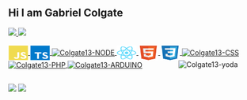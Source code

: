 ## Hi I am Gabriel Colgate
 <div>
  <a href="https://github.com/Colgate13">
  <img height="180" width="" src="https://github-readme-stats.vercel.app/api?username=Colgate13&show_icons=true&theme=dracula&include_all_commits=true&count_private=true"/>
  <img height="180" width="" src="https://github-readme-stats.vercel.app/api/top-langs/?username=Colgate13&layout=compact&langs_count=7&theme=dracula"/>
</div>
<div style="display: inline_block"><br>
  <img align="center" alt="Colgate13-Js" height="30" width="40" src="https://raw.githubusercontent.com/devicons/devicon/master/icons/javascript/javascript-plain.svg">
  <img align="center" alt="Colgate13-Ts" height="30" width="40" src="https://raw.githubusercontent.com/devicons/devicon/master/icons/typescript/typescript-plain.svg">
  <img align="center" alt="Colgate13-NODE" height="50" width="50" src="https://cdn4.iconfinder.com/data/icons/logos-3/456/nodejs-new-pantone-black-512.png">
  <img align="center" alt="Colgate13-React" height="30" width="40" src="https://raw.githubusercontent.com/devicons/devicon/master/icons/react/react-original.svg">
  <img align="center" alt="Colgate13-HTML" height="30" width="40" src="https://raw.githubusercontent.com/devicons/devicon/master/icons/html5/html5-original.svg">
  <img align="center" alt="Colgate13-CSS" height="30" width="40" src="https://raw.githubusercontent.com/devicons/devicon/master/icons/css3/css3-original.svg">
  <img align="center" alt="Colgate13-CSS" height="40" width="40" src="https://img.icons8.com/color/48/000000/c-programming.png">
  <img align="center" alt="Colgate13-PHP" height="50" width="50" src="https://www.freeiconspng.com/img/17552">
  <img align="center" alt="Colgate13-ARDUINO" height="50" width="50" src="https://www.php.net/images/logos/new-php-logo.svg">

  <img align="right" alt="Colgate13-yoda" height="160em" width="160em" src="https://media.giphy.com/media/o0vwzuFwCGAFO/giphy.gif">
</div>
  
  ##
 
<div> 
  <a href = "mailto:gabreilbarros13@gmail.com"><img src="https://img.shields.io/badge/-Gmail-%23333?style=for-the-badge&logo=gmail&logoColor=white" target="_blank"></a>
  <a href="https://www.linkedin.com/in/gabriel-colgate/" target="_blank"><img src="https://img.shields.io/badge/-LinkedIn-%230077B5?style=for-the-badge&logo=linkedin&logoColor=white" target="_blank"></a>  
</div>
